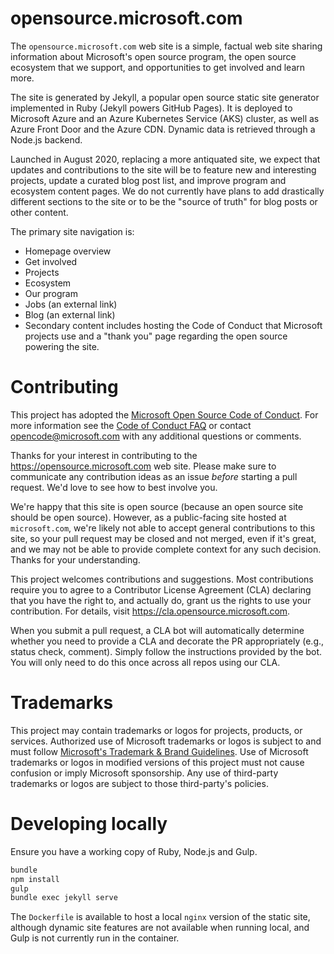# opensource.microsoft.com

The `opensource.microsoft.com` web site is a simple, factual web site sharing information about Microsoft's
open source program, the open source ecosystem that we support, and opportunities to get involved and
learn more.

The site is generated by Jekyll, a popular open source static site generator implemented in Ruby (Jekyll
powers GitHub Pages). It is deployed to Microsoft Azure and an Azure Kubernetes Service (AKS) cluster, as
well as Azure Front Door and the Azure CDN. Dynamic data is retrieved through a Node.js backend.

Launched in August 2020, replacing a more antiquated site, we expect that updates and contributions to
the site will be to feature new and interesting projects, update a curated blog post list, and improve
program and ecosystem content pages. We do not currently have plans to add drastically different sections
to the site or to be the "source of truth" for blog posts or other content.

The primary site navigation is:

- Homepage overview
- Get involved
- Projects
- Ecosystem
- Our program
- Jobs (an external link)
- Blog (an external link)
- Secondary content includes hosting the Code of Conduct that Microsoft projects use and a "thank you" page regarding the open source powering the site.

# Contributing

This project has adopted the [Microsoft Open Source Code of Conduct](https://opensource.microsoft.com/codeofconduct/).
For more information see the [Code of Conduct FAQ](https://opensource.microsoft.com/codeofconduct/faq/) or
contact [opencode@microsoft.com](mailto:opencode@microsoft.com) with any additional questions or comments.

Thanks for your interest in contributing to the https://opensource.microsoft.com web site. Please make sure to 
communicate any contribution ideas as an issue _before_ starting a pull request. We'd love to see how to best involve you.

We're happy that this site is open source (because an open source site should be open source). However,
as a public-facing site hosted at `microsoft.com`, we're likely not able to accept general contributions to this site, so your
pull request may be closed and not merged, even if it's great, and we may not be able to provide complete context for
any such decision. Thanks for your understanding.

This project welcomes contributions and suggestions.  Most contributions require you to agree to a
Contributor License Agreement (CLA) declaring that you have the right to, and actually do, grant us
the rights to use your contribution. For details, visit https://cla.opensource.microsoft.com.

When you submit a pull request, a CLA bot will automatically determine whether you need to provide
a CLA and decorate the PR appropriately (e.g., status check, comment). Simply follow the instructions
provided by the bot. You will only need to do this once across all repos using our CLA.

# Trademarks

This project may contain trademarks or logos for projects, products, or services. Authorized use of Microsoft 
trademarks or logos is subject to and must follow 
[Microsoft's Trademark & Brand Guidelines](https://www.microsoft.com/en-us/legal/intellectualproperty/trademarks/usage/general).
Use of Microsoft trademarks or logos in modified versions of this project must not cause confusion or imply Microsoft sponsorship.
Any use of third-party trademarks or logos are subject to those third-party's policies.

# Developing locally

Ensure you have a working copy of Ruby, Node.js and Gulp.

```sh
bundle
npm install
gulp
bundle exec jekyll serve
```

The `Dockerfile` is available to host a local `nginx` version of the static site,
although dynamic site features are not available when running local, and Gulp is
not currently run in the container.

